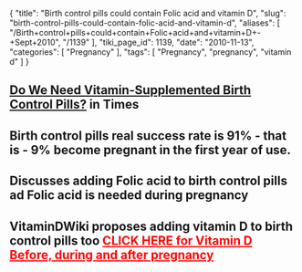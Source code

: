 {
    "title": "Birth control pills could contain Folic acid and vitamin D",
    "slug": "birth-control-pills-could-contain-folic-acid-and-vitamin-d",
    "aliases": [
        "/Birth+control+pills+could+contain+Folic+acid+and+vitamin+D+-+Sept+2010",
        "/1139"
    ],
    "tiki_page_id": 1139,
    "date": "2010-11-13",
    "categories": [
        "Pregnancy"
    ],
    "tags": [
        "Pregnancy",
        "pregnancy",
        "vitamin d"
    ]
}


## [Do We Need Vitamin-Supplemented Birth Control Pills?](http://healthland.time.com/2010/09/28/do-we-need-vitamin-supplemented-birth-control-pills/) in Times

## Birth control pills real success rate is 91% - that is - 9% become pregnant in the first year of use.

## Discusses adding Folic acid to birth control pills ad Folic acid is needed during pregnancy

## VitaminDWiki proposes adding vitamin D to birth control pills too <a href="/posts/click-here-for-vitamin-d-before-during-and-after-pregnancy" style="color: red; text-decoration: underline;" title="This link has an unknown page_id: 816">CLICK HERE for Vitamin D Before, during and after pregnancy</a>